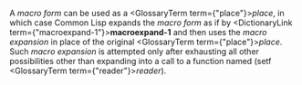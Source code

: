  



A *macro form* can be used as a <GlossaryTerm  term={"place"}><i>place</i></GlossaryTerm>, in which case Common Lisp expands the *macro form* as if by <DictionaryLink  term={"macroexpand-1"}><b>macroexpand-1</b></DictionaryLink> and then uses the *macro expansion* in place of the original <GlossaryTerm  term={"place"}><i>place</i></GlossaryTerm>. Such *macro expansion* is attempted only after exhausting all other possibilities other than expanding into a call to a function named (setf <GlossaryTerm  term={"reader"}><i>reader</i></GlossaryTerm>). 



